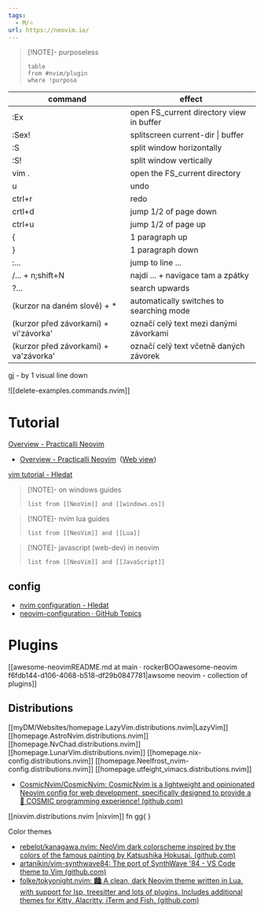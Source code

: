 ```yaml
---
tags:
  - M/⭐
url: https://neovim.io/
---
```


> [!NOTE]- purposeless
> ```dataview
> table
> from #nvim/plugin 
> where !purpose
> ```
> 

| command | effect |
| ---- | ---- |
| :Ex | open FS_current directory view in buffer |
| :Sex! | splitscreen current-dir \| buffer |
| :S | split window horizontally |
| :S! | split window vertically |
| vim . | open the FS_current directory |
| u | undo |
| ctrl+r | redo |
| crtl+d | jump 1/2 of page down |
| ctrl+u | jump 1/2 of page up |
| { | 1 paragraph up |
| } | 1 paragraph down |
| :... | jump to line ... |
| /... + n;shift+N | najdi ... + navigace tam a zpátky |
| ?... | search upwards |
| (kurzor na daném slově) + * | automatically switches to searching mode |
| (kurzor před závorkami) + vi'závorka' | označí celý text mezi danými závorkami |
| (kurzor před závorkami) + va'závorka' | označí celý text včetně daných závorek |
gj - by 1 visual line down 

![[delete-examples.commands.nvim]]



# Tutorial
[Overview - Practicalli Neovim](https://practical.li/neovim/) 
- [Overview - Practicalli Neovim](onenote:https://d.docs.live.net/a3e7ec4e2a2bbe83/Documents/OneNote%20Notebooks/Projects/BP/latest.one#Overview%20-%20Practicalli%20Neovim&section-id={CA37B6A0-3ECD-407A-AB93-01DEFA2ADAEA}&page-id={1EA27FD7-DEDF-451D-9E53-6974C2E13743}&end)  ([Web view](https://onedrive.live.com/view.aspx?resid=A3E7EC4E2A2BBE83%2150469&id=documents&wd=target%28BP%2Flatest.one%7CCA37B6A0-3ECD-407A-AB93-01DEFA2ADAEA%2FOverview%20-%20Practicalli%20Neovim%7C1EA27FD7-DEDF-451D-9E53-6974C2E13743%2F%29))

[vim tutorial - Hledat](https://www.bing.com/search?pglt=675&q=vim+tutorial&cvid=87484be5d582449c897edb000f7e4c7e&gs_lcrp=EgZjaHJvbWUqBggAEEUYOzIGCAAQRRg7MgYIARAAGEAyBggCEAAYQDIGCAMQABhAMgYIBBAAGEAyBggFEAAYQDIGCAYQABhAMgYIBxBFGDwyBggIEEUYPNIBCDcxODBqMGoxqAIAsAIA&FORM=ANNTA1&PC=EDBBAN)

> [!NOTE]- on windows guides
> ```dataview
> list from [[NeoVim]] and [[windows.os]]
> ```

> [!NOTE]- nvim lua guides
> ```dataview
> list from [[NeoVim]] and [[Lua]]
> ```

> [!NOTE]- javascript (web-dev) in neovim
> ```dataview
> list from [[NeoVim]] and [[JavaScript]]
> ```

## config
* [nvim configuration - Hledat](https://www.bing.com/search?q=nvim+configuration&qs=n&form=QBRE&sp=-1&ghc=1&lq=0&pq=nvim+configuration&sc=11-18&sk=&cvid=26AF47F03FA0436F848CD31E4C8850C2&ghsh=0&ghacc=0&ghpl=)
* [neovim-configuration · GitHub Topics](https://github.com/topics/neovim-configuration)
# Plugins
[[awesome-neovimREADME.md at main · rockerBOOawesome-neovim f6fdb144-d106-4068-b518-df29b0847781|awsome neovim - collection of plugins]]
## Distributions
[[myDM/Websites/homepage.LazyVim.distributions.nvim|LazyVim]]
[[homepage.AstroNvim.distributions.nvim]]
[[homepage.NvChad.distributions.nvim]]
[[homepage.LunarVim.distributions.nvim]]
[[homepage.nix-config.distributions.nvim]]
[[homepage.Neelfrost_nvim-config.distributions.nvim]]
[[homepage.utfeight_vimacs.distributions.nvim]]
- [CosmicNvim/CosmicNvim: CosmicNvim is a lightweight and opinionated Neovim config for web development, specifically designed to provide a 💫 COSMIC programming experience! (github.com)](https://github.com/CosmicNvim/CosmicNvim)


[[nixvim.distributions.nvim |nixvim]]
fn gg{                                    }


Color themes
- [rebelot/kanagawa.nvim: NeoVim dark colorscheme inspired by the colors of the famous painting by Katsushika Hokusai. (github.com)](https://github.com/rebelot/kanagawa.nvim)
- [artanikin/vim-synthwave84: The port of SynthWave '84 - VS Code theme to Vim (github.com)](https://github.com/artanikin/vim-synthwave84)
- [folke/tokyonight.nvim: 🏙 A clean, dark Neovim theme written in Lua, with support for lsp, treesitter and lots of plugins. Includes additional themes for Kitty, Alacritty, iTerm and Fish. (github.com)](https://github.com/folke/tokyonight.nvim)



